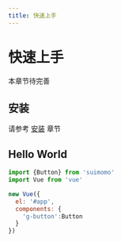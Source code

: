 ```yaml
---
title: 快速上手
---
```


# 快速上手

本章节待完善

## 安装

请参考 [安装](../install/) 章节


## Hello World

```javascript
import {Button} from 'suimomo'
import Vue from 'vue'

new Vue({
  el: '#app',
  components: {
    'g-button':Button
  }
})